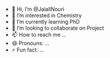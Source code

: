 - 👋 Hi, I’m @JalallNouri
- 👀 I’m interested in Chemistry
- 🌱 I’m currently learning PhD
- 💞️ I’m looking to collaborate on Project      
- 📫 How to reach me ...
- 😄 Pronouns: ...
- ⚡ Fun fact: ...

<!---
JalallNouri/JalallNouri is a ✨ special ✨ repository because its `README.md` (this file) appears on your GitHub profile.
You can click the Preview link to take a look at your changes.
--->
